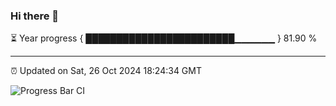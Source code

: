 ### Hi there 👋

⏳ Year progress { ████████████████████████▁▁▁▁▁▁ } 81.90 %

---

⏰ Updated on Sat, 26 Oct 2024 18:24:34 GMT

![Progress Bar CI](https://github.com/liununu/liununu/workflows/Progress%20Bar%20CI/badge.svg)
